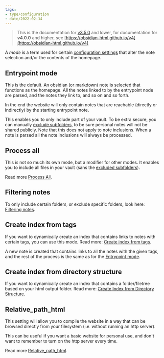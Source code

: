 ```yaml
---
tags:
- type/configuration
- date/2022-02-14
---
```

   
> This is the documentation for [v3.5.0](../../Changelog/v3.5.0.md) and lower, for documentation for **v4.0.0** and higher, see [https://obsidian-html.github.io/v4](https://obsidian-html.github.io/v4)   
   
   
A *mode* is a term used for certain [configuration settings](../../Configurations/Configuration%20Options.md) that alter the note selection and/or the contents of the homepage.   
   
## Entrypoint mode   
This is the default. An obsidian ([or markdown](../../General%20Information/Parsing%20Obsidian%20notes%20to%20proper%20markdown.md)) note is selected that functions as the homepage. All the notes linked to by the entrypoint node are parsed, and the notes they link to, and so on and so forth.   
   
In the end the website will only contain notes that are reachable (directly or indirectly) by the starting entrypoint note.   
   
This enables you to only include part of your vault. To be extra secure, you can manually [exclude subfolders](../../Configurations/Configuration%20Options.md#exclude-subfolders), to be sure personal notes will not be shared publicly. Note that this does not apply to note inclusions. When a note is parsed all the note inclusions will always be processed.   
   
## Process all   
This is not so much its own mode, but a modifier for other modes. It enables you to include all files in your vault (sans the [excluded subfolders](../../Configurations/Configuration%20Options.md#exclude-subfolders)).    
   
Read more [Process All](../../Configurations/Modes/Process%20All.md).   
   
## Filtering notes   
To only include certain folders, or exclude specific folders, look here: [Filtering notes](../../Configurations/Modes/Filtering%20notes.md).   
   
## Create index from tags   
If you want to dynamically create an index that contains links to notes with certain tags, you can use this mode. Read more: [Create index from tags](../../Configurations/Modes/Create%20index%20from%20tags.md).   
   
A new note is created that contains links to all the notes with the given tags, and the rest of the process is the same as for the [Entrypoint mode](#entrypoint-mode).   
   
## Create index from directory structure   
If you want to dynamically create an index that contains a folder/filetree based on your html output folder. Read more: [Create Index from Directory Structure](../../Configurations/Modes/Create%20Index%20from%20Directory%20Structure.md).   
   
## Relative_path_html   
This setting will allow you to compile the website in a way that can be browsed directly from your filesystem (i.e. without running an http server).   
   
This can be useful if you want a basic website for personal use, and don't want to remember to turn on the http server every time.   
   
Read more [Relative_path_html](../../Configurations/Modes/Relative_path_html.md).